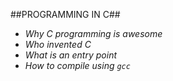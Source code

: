 ##PROGRAMMING IN C##

* _Why C programming is awesome_
* _Who invented C_
* _What is an entry point_
* _How to compile using `gcc`_
